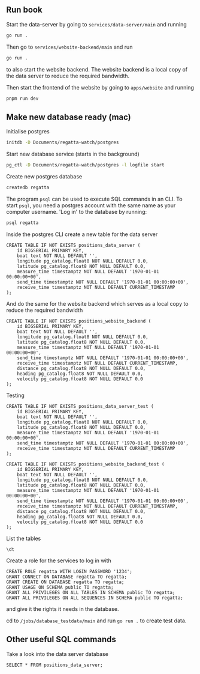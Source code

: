 ## Run book

Start the data-server by going to `services/data-server/main` and running
```sh
go run .
```
Then go to `services/website-backend/main` and run
```sh
go run .
```
to also start the website backend. The website backend is a local copy of the
data server to reduce the required bandwidth.

Then start the frontend of the website by going to `apps/website` and running
```sh
pnpm run dev
``` 

## Make new database ready (mac)

Initialise postgres
```sh
initdb -D Documents/regatta-watch/postgres
```

Start new database service (starts in the background)
```sh
pg_ctl -D Documents/regatta-watch/postgres -l logfile start
```

Create new postgres database
```sh
createdb regatta
```

The program `psql` can be used to execute SQL commands in an CLI. To start
`psql`, you need a postgres account with the same name as your computer
username. 'Log in' to the database by running:
```sh
psql regatta
```

Inside the postgres CLI create a new table for the data server
```postgresql
CREATE TABLE IF NOT EXISTS positions_data_server (
    id BIGSERIAL PRIMARY KEY,
    boat text NOT NULL DEFAULT '',
    longitude pg_catalog.float8 NOT NULL DEFAULT 0.0,
    latitude pg_catalog.float8 NOT NULL DEFAULT 0.0,
    measure_time timestamptz NOT NULL DEFAULT '1970-01-01 00:00:00+00',
    send_time timestamptz NOT NULL DEFAULT '1970-01-01 00:00:00+00',
    receive_time timestamptz NOT NULL DEFAULT CURRENT_TIMESTAMP
);
```
And do the same for the website backend which serves as a local copy to reduce
the required bandwidth
```postgresql
CREATE TABLE IF NOT EXISTS positions_website_backend (
    id BIGSERIAL PRIMARY KEY,
    boat text NOT NULL DEFAULT '',
    longitude pg_catalog.float8 NOT NULL DEFAULT 0.0,
    latitude pg_catalog.float8 NOT NULL DEFAULT 0.0,
    measure_time timestamptz NOT NULL DEFAULT '1970-01-01 00:00:00+00',
    send_time timestamptz NOT NULL DEFAULT '1970-01-01 00:00:00+00',
    receive_time timestamptz NOT NULL DEFAULT CURRENT_TIMESTAMP,
    distance pg_catalog.float8 NOT NULL DEFAULT 0.0,
    heading pg_catalog.float8 NOT NULL DEFAULT 0.0,
    velocity pg_catalog.float8 NOT NULL DEFAULT 0.0
);
```

Testing
```postgresql
CREATE TABLE IF NOT EXISTS positions_data_server_test (
    id BIGSERIAL PRIMARY KEY,
    boat text NOT NULL DEFAULT '',
    longitude pg_catalog.float8 NOT NULL DEFAULT 0.0,
    latitude pg_catalog.float8 NOT NULL DEFAULT 0.0,
    measure_time timestamptz NOT NULL DEFAULT '1970-01-01 00:00:00+00',
    send_time timestamptz NOT NULL DEFAULT '1970-01-01 00:00:00+00',
    receive_time timestamptz NOT NULL DEFAULT CURRENT_TIMESTAMP
);
```

```postgresql
CREATE TABLE IF NOT EXISTS positions_website_backend_test (
    id BIGSERIAL PRIMARY KEY,
    boat text NOT NULL DEFAULT '',
    longitude pg_catalog.float8 NOT NULL DEFAULT 0.0,
    latitude pg_catalog.float8 NOT NULL DEFAULT 0.0,
    measure_time timestamptz NOT NULL DEFAULT '1970-01-01 00:00:00+00',
    send_time timestamptz NOT NULL DEFAULT '1970-01-01 00:00:00+00',
    receive_time timestamptz NOT NULL DEFAULT CURRENT_TIMESTAMP,
    distance pg_catalog.float8 NOT NULL DEFAULT 0.0,
    heading pg_catalog.float8 NOT NULL DEFAULT 0.0,
    velocity pg_catalog.float8 NOT NULL DEFAULT 0.0
);
```

List the tables
```postgresql
\dt
```

Create a role for the services to log in with
```postgresql
CREATE ROLE regatta WITH LOGIN PASSWORD '1234';
GRANT CONNECT ON DATABASE regatta TO regatta;
GRANT CREATE ON DATABASE regatta TO regatta;
GRANT USAGE ON SCHEMA public TO regatta;
GRANT ALL PRIVILEGES ON ALL TABLES IN SCHEMA public TO regatta;
GRANT ALL PRIVILEGES ON ALL SEQUENCES IN SCHEMA public TO regatta;
```
and give it the rights it needs in the database.

cd to `/jobs/database_testdata/main` and run `go run .` to create test data.

## Other useful SQL commands

Take a look into the data server database
```postgresql
SELECT * FROM positions_data_server;
```